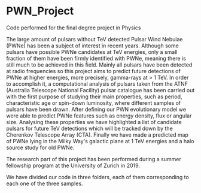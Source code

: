 # PWN_Project
Code performed for the final degree project in Physics

The large amount of pulsars without TeV detected Pulsar Wind Nebulae (PWNe) has been a subject of interest in recent years. Although some pulsars have possible PWNe candidates at TeV energies, only a small fraction of them have been firmly identified with PWNe, meaning there is still much to be achieved in this field.
Mainly all pulsars have been detected at radio frequencies so this project aims to predict future detections of PWNe at higher energies, more precisely, gamma-rays at > 1 TeV. In order to accomplish it, a computational analysis of pulsars taken from the ATNF (Australia Telescope National Facility) pulsar catalogue 
has been carried out with the first purpose of studying their main properties, such as period, characteristic age or spin-down luminosity, where different samples of pulsars have been drawn. After defining our PWN evolutionary model we were able to predict PWNe features such as energy density, flux or angular size. 
Analysing these properties we have highlighted a list of candidate pulsars for future TeV detections which will be tracked down by the Cherenkov Telescope Array (CTA). Finally we have made a predicted map of PWNe lying in the Milky Way's galactic plane at 1 TeV energies and a halo source study for old PWNe. 

The research part of this project has been performed during a summer fellowship program at the University of Zurich in 2019. 

We have divided our code in three folders, each of them corresponding to each one of the three samples.
